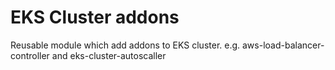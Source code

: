 # EKS Cluster addons

Reusable module which add addons to EKS cluster. e.g.
aws-load-balancer-controller and eks-cluster-autoscaller
